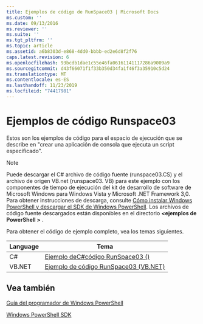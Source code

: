 ```yaml
---
title: Ejemplos de código de RunSpace03 | Microsoft Docs
ms.custom: ''
ms.date: 09/13/2016
ms.reviewer: ''
ms.suite: ''
ms.tgt_pltfrm: ''
ms.topic: article
ms.assetid: a6b8303d-e868-4dd0-bbbb-ed2e6d8f2f76
caps.latest.revision: 6
ms.openlocfilehash: 93bcdb1dae1c55e46fa06161141117286a9009a9
ms.sourcegitcommit: d43f66071f1f33b350d34fa1f46f3a35910c5d24
ms.translationtype: MT
ms.contentlocale: es-ES
ms.lasthandoff: 11/23/2019
ms.locfileid: "74417981"
---
```

# <a name="runspace03-code-samples"></a>Ejemplos de código Runspace03

Estos son los ejemplos de código para el espacio de ejecución que se describe en "crear una aplicación de consola que ejecuta un script especificado".

> [!NOTE]
> Puede descargar el C# archivo de código fuente (runspace03.CS) y el archivo de origen VB.net (runspace03. VB) para este ejemplo con los componentes de tiempo de ejecución del kit de desarrollo de software de Microsoft Windows para Windows Vista y Microsoft .NET Framework 3,0. Para obtener instrucciones de descarga, consulte [Cómo instalar Windows PowerShell y descargar el SDK de Windows PowerShell](/powershell/scripting/developer/installing-the-windows-powershell-sdk).
> Los archivos de código fuente descargados están disponibles en el directorio **\<ejemplos de PowerShell >** .

Para obtener el código de ejemplo completo, vea los temas siguientes.

| Language |                                 Tema                                 |
| -------- | --------------------------------------------------------------------- |
| C#       | [Ejemplo deC#código RunSpace03 ()](./runspace03-csharp-code-sample.md)     |
| VB.NET   | [Ejemplo de código RunSpace03 (VB.NET)](./runspace03-vb-net-code-sample.md) |

## <a name="see-also"></a>Vea también

[Guía del programador de Windows PowerShell](./windows-powershell-programmer-s-guide.md)

[Windows PowerShell SDK](../windows-powershell-reference.md)
